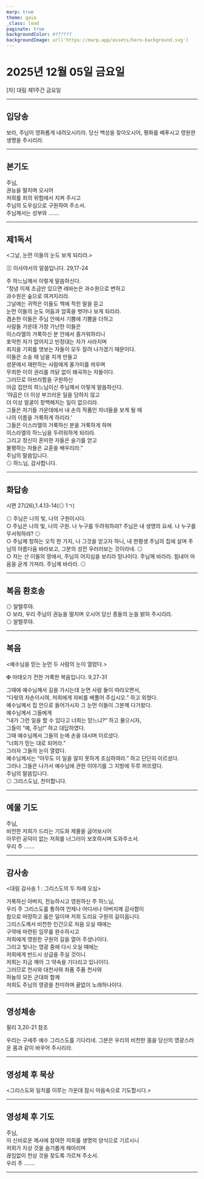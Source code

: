 ```yaml
---
marp: true
theme: gaia
_class: lead
paginate: true
backgroundColor: #ffffff
backgroundImage: url('https://marp.app/assets/hero-background.svg')
---
```


# 2025년 12월 05일 금요일

[자] 대림 제1주간 금요일  




---

## 입당송

보라, 주님이 영화롭게 내려오시리라. 당신 백성을 찾아오시어, 평화를 베푸시고 영원한 생명을 주시리라.  
  


---

## 본기도

주님,  
권능을 떨치며 오시어  
저희를 죄의 위험에서 지켜 주시고  
주님의 도우심으로 구원하여 주소서.  
주님께서는 성부와 …….  
  


---

## 제1독서

<그날, 눈먼 이들의 눈도 보게 되리라.>

▥ 이사야서의 말씀입니다. 29,17-24

주 하느님께서 이렇게 말씀하신다.  
“정녕 이제 조금만 있으면 레바논은 과수원으로 변하고  
과수원은 숲으로 여겨지리라.  
그날에는 귀먹은 이들도 책에 적힌 말을 듣고  
눈먼 이들의 눈도 어둠과 암흑을 벗어나 보게 되리라.  
겸손한 이들은 주님 안에서 기쁨에 기쁨을 더하고  
사람들 가운데 가장 가난한 이들은  
이스라엘의 거룩하신 분 안에서 즐거워하리니  
포악한 자가 없어지고 빈정대는 자가 사라지며  
죄지을 기회를 엿보는 자들이 모두 잘려 나가겠기 때문이다.  
이들은 소송 때 남을 지게 만들고  
성문에서 재판하는 사람에게 올가미를 씌우며  
무죄한 이의 권리를 까닭 없이 왜곡하는 자들이다.  
그러므로 아브라함을 구원하신  
야곱 집안의 하느님이신 주님께서 이렇게 말씀하신다.  
‘야곱은 더 이상 부끄러운 일을 당하지 않고  
더 이상 얼굴이 창백해지는 일이 없으리라.  
그들은 자기들 가운데에서 내 손의 작품인 자녀들을 보게 될 때  
나의 이름을 거룩하게 하리라.’  
그들은 이스라엘의 거룩하신 분을 거룩하게 하며  
이스라엘의 하느님을 두려워하게 되리라.  
그리고 정신이 혼미한 자들은 슬기를 얻고  
불평하는 자들은 교훈을 배우리라.”  
주님의 말씀입니다.  
◎ 하느님, 감사합니다.  
  


---

## 화답송

시편 27(26),1.4.13-14(◎ 1ㄱ)

◎ 주님은 나의 빛, 나의 구원이시다.  
○ 주님은 나의 빛, 나의 구원. 나 누구를 두려워하랴? 주님은 내 생명의 요새. 나 누구를 무서워하랴? ◎  
○ 주님께 청하는 오직 한 가지, 나 그것을 얻고자 하니, 내 한평생 주님의 집에 살며 주님의 아름다움 바라보고, 그분의 성전 우러러보는 것이라네. ◎  
○ 저는 산 이들의 땅에서, 주님의 어지심을 보리라 믿나이다. 주님께 바라라. 힘내어 마음을 굳게 가져라. 주님께 바라라. ◎  
  


---

## 복음 환호송

◎ 알렐루야.  
○ 보라, 우리 주님이 권능을 떨치며 오시어 당신 종들의 눈을 밝혀 주시리라.  
◎ 알렐루야.  
  


---

## 복음

<예수님을 믿는 눈먼 두 사람의 눈이 열렸다.>

✠ 마태오가 전한 거룩한 복음입니다. 9,27-31

그때에 예수님께서 길을 가시는데 눈먼 사람 둘이 따라오면서,  
“다윗의 자손이시여, 저희에게 자비를 베풀어 주십시오.” 하고 외쳤다.  
예수님께서 집 안으로 들어가시자 그 눈먼 이들이 그분께 다가왔다.  
예수님께서 그들에게  
“내가 그런 일을 할 수 있다고 너희는 믿느냐?” 하고 물으시자,  
그들이 “예, 주님!” 하고 대답하였다.  
그때 예수님께서 그들의 눈에 손을 대시며 이르셨다.  
“너희가 믿는 대로 되어라.”  
그러자 그들의 눈이 열렸다.  
예수님께서는 “아무도 이 일을 알지 못하게 조심하여라.” 하고 단단히 이르셨다.  
그러나 그들은 나가서 예수님에 관한 이야기를 그 지방에 두루 퍼뜨렸다.  
주님의 말씀입니다.  
◎ 그리스도님, 찬미합니다.  
  


---

## 예물 기도

주님,  
비천한 저희가 드리는 기도와 제물을 굽어보시어  
아무런 공덕이 없는 저희를 너그러이 보호하시며 도와주소서.  
우리 주 …….  
  


---

## 감사송

<대림 감사송 1 : 그리스도의 두 차례 오심>

거룩하신 아버지, 전능하시고 영원하신 주 하느님,  
우리 주 그리스도를 통하여 언제나 어디서나 아버지께 감사함이  
참으로 마땅하고 옳은 일이며 저희 도리요 구원의 길이옵니다.  
그리스도께서 비천한 인간으로 처음 오실 때에는  
구약에 마련된 임무를 완수하시고  
저희에게 영원한 구원의 길을 열어 주셨나이다.  
그리고 빛나는 영광 중에 다시 오실 때에는  
저희에게 반드시 상급을 주실 것이니  
저희는 지금 깨어 그 약속을 기다리고 있나이다.  
그러므로 천사와 대천사와 좌품 주품 천사와  
하늘의 모든 군대와 함께  
저희도 주님의 영광을 찬미하며 끝없이 노래하나이다.  
  


---

## 영성체송

필리 3,20-21 참조

우리는 구세주 예수 그리스도를 기다리네. 그분은 우리의 비천한 몸을 당신의 영광스러운 몸과 같이 바꾸어 주시리라.  
  


---

## 영성체 후 묵상

<그리스도와 일치를 이루는 가운데 잠시 마음속으로 기도합시다.>  


---

## 영성체 후 기도

주님,  
이 신비로운 제사에 참여한 저희를 생명의 양식으로 기르시니  
저희가 지상 것을 슬기롭게 헤아리며  
끊임없이 천상 것을 찾도록 가르쳐 주소서.  
우리 주 …….  
  


---